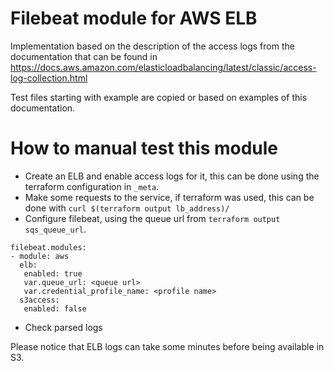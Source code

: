 Filebeat module for AWS ELB
===

Implementation based on the description of the access logs from the
documentation that can be found in https://docs.aws.amazon.com/elasticloadbalancing/latest/classic/access-log-collection.html

Test files starting with example are copied or based on examples of this
documentation.


How to manual test this module
===

* Create an ELB and enable access logs for it, this can be done using the
  terraform configuration in `_meta`.
* Make some requests to the service, if terraform was used, this can be done
  with `curl $(terraform output lb_address)/`
* Configure filebeat, using the queue url from `terraform output sqs_queue_url`.
```
filebeat.modules:
- module: aws
  elb:
   enabled: true
   var.queue_url: <queue url>
   var.credential_profile_name: <profile name>
  s3access:
   enabled: false
```
* Check parsed logs

Please notice that ELB logs can take some minutes before being available in S3.
